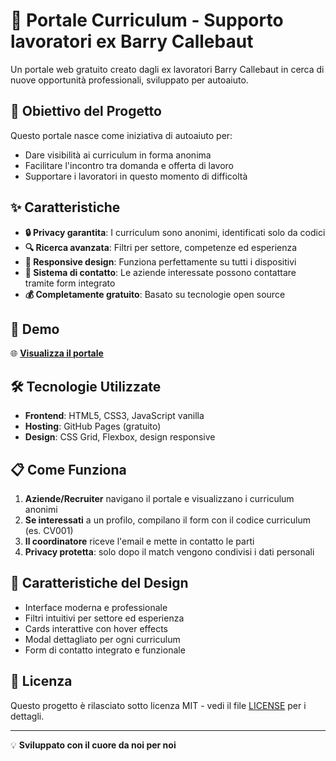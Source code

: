 # 🤝 Portale Curriculum - Supporto lavoratori ex Barry Callebaut

Un portale web gratuito creato dagli ex lavoratori Barry Callebaut in cerca di nuove opportunità professionali, sviluppato per autoaiuto.

## 🎯 Obiettivo del Progetto

Questo portale nasce come iniziativa di autoaiuto per:
- Dare visibilità ai curriculum in forma anonima
- Facilitare l'incontro tra domanda e offerta di lavoro
- Supportare i lavoratori in questo momento di difficoltà

## ✨ Caratteristiche

- **🔒 Privacy garantita**: I curriculum sono anonimi, identificati solo da codici
- **🔍 Ricerca avanzata**: Filtri per settore, competenze ed esperienza
- **📱 Responsive design**: Funziona perfettamente su tutti i dispositivi
- **📧 Sistema di contatto**: Le aziende interessate possono contattare tramite form integrato
- **💰 Completamente gratuito**: Basato su tecnologie open source

## 🚀 Demo

🌐 **[Visualizza il portale](https://tuonome.github.io/nome-repository)**

## 🛠️ Tecnologie Utilizzate

- **Frontend**: HTML5, CSS3, JavaScript vanilla
- **Hosting**: GitHub Pages (gratuito)
- **Design**: CSS Grid, Flexbox, design responsive

## 📋 Come Funziona

1. **Aziende/Recruiter** navigano il portale e visualizzano i curriculum anonimi
2. **Se interessati** a un profilo, compilano il form con il codice curriculum (es. CV001)
3. **Il coordinatore** riceve l'email e mette in contatto le parti
4. **Privacy protetta**: solo dopo il match vengono condivisi i dati personali

## 🎨 Caratteristiche del Design

- Interface moderna e professionale
- Filtri intuitivi per settore ed esperienza
- Cards interattive con hover effects
- Modal dettagliato per ogni curriculum
- Form di contatto integrato e funzionale

## 📄 Licenza

Questo progetto è rilasciato sotto licenza MIT - vedi il file [LICENSE](LICENSE) per i dettagli.

---

💡 **Sviluppato con il cuore da noi per noi**
